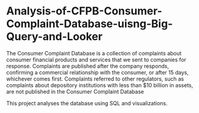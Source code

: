 # Analysis-of-CFPB-Consumer-Complaint-Database-uisng-Big-Query-and-Looker

The Consumer Complaint Database is a collection of complaints about consumer financial products and services that we sent to companies for response. Complaints are published after the company responds, confirming a commercial relationship with the consumer, or after 15 days, whichever comes first. Complaints referred to other regulators, such as complaints about depository institutions with less than $10 billion in assets, are not published in the Consumer Complaint Database

This project analyses the database using SQL and visualizations.

